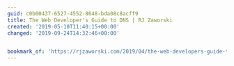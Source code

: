 ```yaml
---
guid: c0b00437-6527-4552-8648-bda08c8acff9
title: The Web Developer's Guide to DNS | RJ Zaworski
created: '2019-05-10T11:40:15+00:00'
changed: '2019-09-24T14:32:46+00:00'


bookmark_of: 'https://rjzaworski.com/2019/04/the-web-developers-guide-to-dns'
---
```


